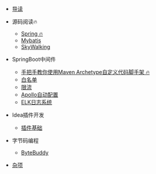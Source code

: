 * [导读](md/guide/README.md)
  
* 源码阅读🔥
    * [Spring 🔥](md/source_code/spring/前期准备/前期准备)
    * [Mybatis](md/completing/README.md)
    * [SkyWalking](md/completing/README.md)
  
* SpringBoot中间件
    * [手把手教你使用Maven Archetype自定义代码脚手架 🔥](md/springboot_middleware/archetype/archetype.md)
    * [白名单](md/completing/README.md)
    * [限流](md/completing/README.md)
    * [Apollo自动配置](md/completing/README.md)
    * [ELK日志系统](md/completing/README.md)

* Idea插件开发
    * [插件基础](md/completing/README.md)

* 字节码编程
    * [ByteBuddy](md/completing/README.md)

* [杂项](md/out_of_order/_sidebar.md)